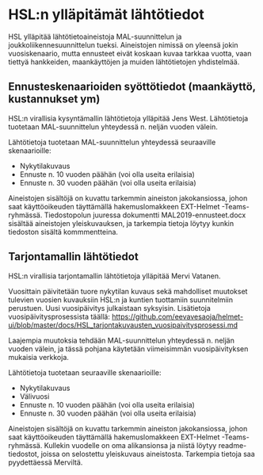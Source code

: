 # HSL:n ylläpitämät lähtötiedot

HSL ylläpitää lähtötietoaineistoja MAL-suunnittelun ja joukkoliikennesuunnittelun tueksi. Aineistojen nimissä on yleensä jokin vuosiskenaario, mutta ennusteet eivät koskaan kuvaa tarkkaa vuotta, vaan tiettyä hankkeiden, maankäyttöjen ja muiden lähtötietojen yhdistelmää. 

## Ennusteskenaarioiden syöttötiedot (maankäyttö, kustannukset ym)

HSL:n virallisia kysyntämallin lähtötietoja ylläpitää Jens West. Lähtötietoja tuotetaan MAL-suunnittelun yhteydessä n. neljän vuoden välein.

Lähtötietoja tuotetaan MAL-suunnittelun yhteydessä seuraaville skenaarioille:
* Nykytilakuvaus
* Ennuste n. 10 vuoden päähän (voi olla useita erilaisia)
* Ennuste n. 30 vuoden päähän (voi olla useita erilaisia)

Aineistojen sisältöjä on kuvattu tarkemmin aineiston jakokansiossa, johon saat käyttöoikeuden täyttämällä hakemuslomakkeen EXT-Helmet -Teams-ryhmässä. Tiedostopolun juuressa dokumentti MAL2019-ennusteet.docx sisältää aineistojen yleiskuvauksen, ja tarkempia tietoja löytyy kunkin tiedoston sisältä kommmentteina.

## Tarjontamallin lähtötiedot

HSL:n virallisia tarjontamallin lähtötietoja ylläpitää Mervi Vatanen.

Vuosittain päivitetään tuore nykytilan kuvaus sekä mahdolliset muutokset tulevien vuosien kuvauksiin HSL:n ja kuntien tuottamiin suunnitelmiin perustuen. Uusi vuosipäivitys julkaistaan syksyisin. Lisätietoja vuosipäivitysprosessista täällä: https://github.com/eevavesaoja/helmet-ui/blob/master/docs/HSL_tarjontakuvausten_vuosipaivitysprosessi.md 

Laajempia muutoksia tehdään MAL-suunnittelun yhteydessä n. neljän vuoden välein, ja tässä pohjana käytetään viimeisimmän vuosipäivityksen mukaisia verkkoja.

Lähtötietoja tuotetaan seuraaville skenaarioille:
* Nykytilakuvaus
* Välivuosi
* Ennuste n. 10 vuoden päähän (voi olla useita erilaisia)
* Ennuste n. 30 vuoden päähän (voi olla useita erilaisia)

Aineistojen sisältöjä on kuvattu tarkemmin aineiston jakokansiossa, johon saat käyttöoikeuden täyttämällä hakemuslomakkeen EXT-Helmet -Teams-ryhmässä. Kullekin vuodelle on oma alikansionsa ja niistä löytyy readme-tiedostot, joissa on selostettu yleiskuvaus aineistosta. Tarkempia tietoja saa pyydettäessä Merviltä.

